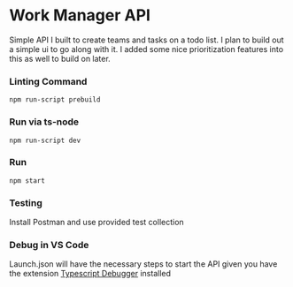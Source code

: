 # Work Manager API
Simple API I built to create teams and tasks on a todo list. I plan to build out a simple ui to go along with it. I added some nice prioritization features into this as well to build on later.

### Linting Command
```npm run-script prebuild```

### Run via ts-node
```npm run-script dev```

### Run
```npm start```

### Testing
Install Postman and use provided test collection

### Debug in VS Code
Launch.json will have the necessary steps to start the API given you have the extension [Typescript Debugger](https://marketplace.visualstudio.com/items?itemName=kakumei.ts-debug) installed
